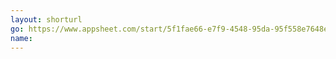 ```yaml
---
layout: shorturl
go: https://www.appsheet.com/start/5f1fae66-e7f9-4548-95da-95f558e7648e?platform=desktop#viewStack[0][identifier][Type]=Control
name:
---
```

